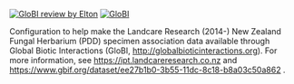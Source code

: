 [![GloBI review by Elton](https://github.com/globalbioticinteractions/pdd/actions/workflows/review.yml/badge.svg)](https://github.com/globalbioticinteractions/pdd/actions) [![GloBI](http://api.globalbioticinteractions.org/interaction.svg?accordingTo=globi:globalbioticinteractions/pdd)](http://globalbioticinteractions.org/?accordingTo=globi:globalbioticinteractions/pdd) 

Configuration to help make the  Landcare Research (2014-) New Zealand Fungal Herbarium (PDD) specimen association data available through Global Biotic Interactions (GloBI, http://globalbioticinteractions.org). For more information, see https://ipt.landcareresearch.co.nz and https://www.gbif.org/dataset/ee27b1b0-3b55-11dc-8c18-b8a03c50a862 .
